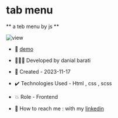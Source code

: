 # tab menu

** a teb menu by js **

![view](https://github.com/danial-barati/tab-menu/assets/104683176/9d469bbe-952d-4104-8e9c-90c5adb2a931)

- 🔗 [demo](https://danial-barati.github.io/tab-menu/)

- 👩🏻‍💻 Developed by danial barati

- 📆 Created - 2023-11-17

- ✔️ Technologies Used - Html , css , scss

- 💥 Role - Frontend

- 📲 How to reach me : with my [linkedin](https://www.linkedin.com/in/danial-barati-0a9804291/)
